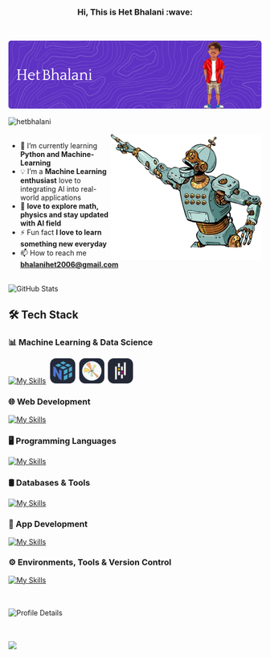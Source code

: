 <h3 align="center">Hi, This is Het Bhalani :wave: </h3>
<br>

![Banner](https://github.com/hetbhalani/hetbhalani/blob/main/imgs/github-header-image.png?raw=true)
  
 <img align="left" src="https://komarev.com/ghpvc/?username=hetbhalani&label=Profile%20views&color=blueviolet&style=flat" alt="hetbhalani" /> 
 <br>
 <br>

<img  width="300px" height="250px" align="right" src="./imgs/artificial-intelligence-robot-point-vector-43479788-removebg-preview.png">


<link rel="stylesheet" align="left" href="https://cdnjs.cloudflare.com/ajax/libs/font-awesome/6.6.0/css/all.min.css" integrity="sha512-Kc323vGBEqzTmouAECnVceyQqyqdsSiqLQISBL29aUW4U/M7pSPA/gEUZQqv1cwx4OnYxTxve5UMg5GT6L4JJg==" crossorigin="anonymous" referrerpolicy="no-referrer" />


- 🌱 I’m currently learning **Python and Machine-Learning**
- 💡 I’m a **Machine Learning enthusiast** love to integrating AI into real-world applications
- 🔭 **love to explore math, physics and stay updated with AI field**
- ⚡ Fun fact **I love to learn something new everyday**
- 📫 How to reach me **bhalanihet2006@gmail.com**
<br>


<div align="left">
  <img src="https://github-readme-stats.vercel.app/api?username=hetbhalani&show_icons=true&theme=dark&hide_border=true&bg_color=0D1117&title_color=FFFFFF&icon_color=9B59B6&text_color=C9D1D9" alt="GitHub Stats" />
</div>

## 🛠️ Tech Stack

<div align="left">

  
### 📊 Machine Learning & Data Science
[![My Skills](https://skillicons.dev/icons?i=pytorch,tensorflow,sklearn,opencv)](https://skillicons.dev)
<img width="" />
<img src="imgs/np-2.svg" height="50" alt="matplotlib logo"  />
<img width="" />
<img src="imgs/plt-2.svg" height="50" alt="matplotlib logo"  />
<img width="" />
<img src="imgs/pd-2.svg" height="50" alt="matplotlib logo"  />
   

### 🌐 Web Development
[![My Skills](https://skillicons.dev/icons?i=html,css,js,ts,react,express,nodejs,tailwind,bootstrap)](https://skillicons.dev)

### 🖥️ Programming Languages
[![My Skills](https://skillicons.dev/icons?i=c,cpp,java,dart,py)](https://skillicons.dev)

### 🛢️ Databases & Tools
[![My Skills](https://skillicons.dev/icons?i=mongodb,sqlite,postman)](https://skillicons.dev)

### 📱 App Development
[![My Skills](https://skillicons.dev/icons?i=flutter)](https://skillicons.dev)

### ⚙️ Environments, Tools & Version Control
[![My Skills](https://skillicons.dev/icons?i=git,github,bash,linux,windows)](https://skillicons.dev)

</div>
<br>
<br>
<div style="display: flex; justify-content: space-between;">
  <img src="http://github-profile-summary-cards.vercel.app/api/cards/profile-details?username=hetbhalani&theme=github_dark" alt="Profile Details" />
</div>

<br>
<br>

![](https://github.com/halfrost/halfrost/blob/master/icons/header_1.png)
